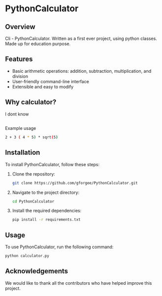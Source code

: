 # PythonCalculator

## Overview
Cli - PythonCalculator. Written as a first ever project, using python classes. Made up for education purpose.

## Features
- Basic arithmetic operations: addition, subtraction, multiplication, and division
- User-friendly command-line interface
- Extensible and easy to modify

## Why calculator?
I dont know

## 
Example usage 
```bash
2 + 3 ( 4 * 5) * sqrt(5)
```

## Installation
To install PythonCalculator, follow these steps:
1. Clone the repository:
   ```bash
   git clone https://github.com/gforgee/PythonCalculator.git
   ```
2. Navigate to the project directory:
   ```bash
   cd PythonCalculator
   ```
3. Install the required dependencies:
   ```bash
   pip install -r requirements.txt
   ```

## Usage
To use PythonCalculator, run the following command:
```bash
python calculator.py
```


## Acknowledgements
We would like to thank all the contributors who have helped improve this project.

